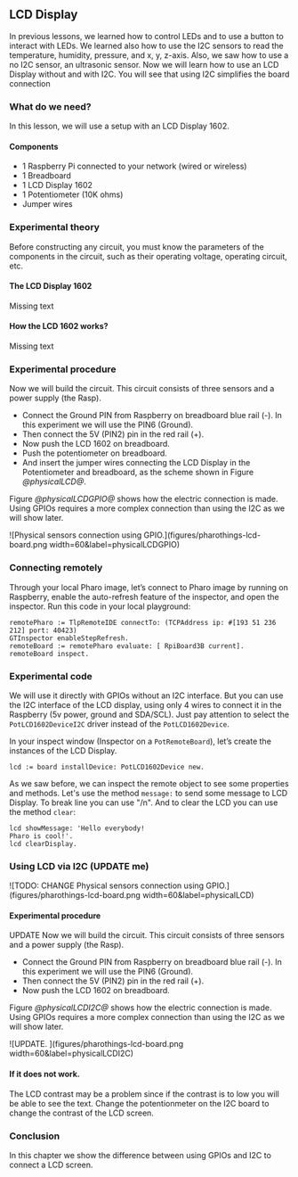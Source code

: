 ## LCD DisplayIn previous lessons, we learned how to control LEDs and to use a button to interact with LEDs. We learned also how to use the I2C sensors to read the temperature, humidity, pressure, and x, y, z-axis. Also, we saw how to use a no I2C sensor, an ultrasonic sensor. Now we will learn how to use an LCD Display without and with I2C.You will see that using I2C simplifies the board connection### What do we need?In this lesson, we will use a setup with an LCD Display 1602.#### Components- 1 Raspberry Pi connected to your network \(wired or wireless\)- 1 Breadboard- 1 LCD Display 1602 - 1 Potentiometer \(10K ohms\)- Jumper wires### Experimental theoryBefore constructing any circuit, you must know the parameters of the components in the circuit, such as their operating voltage, operating circuit, etc.#### The LCD Display 1602Missing text#### How the LCD 1602 works?Missing text### Experimental procedureNow we will build the circuit. This circuit consists of three sensors and a power supply \(the Rasp\).- Connect the Ground PIN from Raspberry on breadboard blue rail \(-\). In this experiment we will use the PIN6 \(Ground\).- Then connect the 5V \(PIN2\) pin in the red rail \(+\).- Now push the LCD 1602 on breadboard.- Push the potentiometer on breadboard.- And insert the jumper wires connecting the LCD Display in the Potentiometer and breadboard, as the scheme shown in Figure *@physicalLCD@*.Figure *@physicalLCDGPIO@* shows how the electric connection is made. Using GPIOs requires a more complex connection than using the I2C as we will show later. ![Physical sensors connection using GPIO.](figures/pharothings-lcd-board.png width=60&label=physicalLCDGPIO)### Connecting remotelyThrough your local Pharo image, let’s connect to Pharo image by running on Raspberry, enable the auto-refresh feature of the inspector, and open the inspector.Run this code in your local playground:```remotePharo := TlpRemoteIDE connectTo: (TCPAddress ip: #[193 51 236 212] port: 40423)
GTInspector enableStepRefresh.
remoteBoard := remotePharo evaluate: [ RpiBoard3B current].
remoteBoard inspect.```### Experimental codeWe will use it directly with GPIOs without an I2C interface. But you can use the I2C interface of the LCD display, using only 4 wires to connect it in the Raspberry \(5v power, ground and SDA/SCL\). Just pay attention to select the `PotLCD1602DeviceI2C` driver instead of the `PotLCD1602Device`.In your inspect window \(Inspector on a `PotRemoteBoard`\), let’s create the instances of the LCD Display. ```lcd := board installDevice: PotLCD1602Device new.```As we saw before, we can inspect the remote object to see some properties and methods. Let's use the method `message:` to send some message to LCD Display. To break line you can use "/n". And to clear the LCD you can use the method `clear`:```lcd showMessage: 'Hello everybody!
Pharo is cool!'.
lcd clearDisplay.```### Using LCD via I2C \(UPDATE me\)![TODO: CHANGE Physical sensors connection using GPIO.](figures/pharothings-lcd-board.png width=60&label=physicalLCD)#### Experimental procedureUPDATENow we will build the circuit. This circuit consists of three sensors and a power supply \(the Rasp\).- Connect the Ground PIN from Raspberry on breadboard blue rail \(-\). In this experiment we will use the PIN6 \(Ground\).- Then connect the 5V \(PIN2\) pin in the red rail \(+\).- Now push the LCD 1602 on breadboard.Figure *@physicalLCDI2C@* shows how the electric connection is made. Using GPIOs requires a more complex connection than using the I2C as we will show later. ![UPDATE. ](figures/pharothings-lcd-board.png width=60&label=physicalLCDI2C)#### If it does not work.The LCD contrast may be a problem since if the contrast is to low you will be able to see the text.  Change the potentionmeter on the I2C board to change the contrast of the LCD screen. ### ConclusionIn this chapter we show the difference between using GPIOs and I2C to connect a LCD screen.